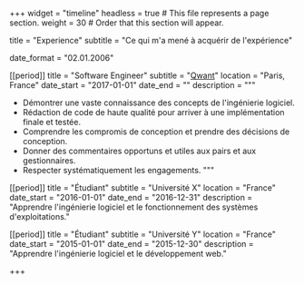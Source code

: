+++
widget = "timeline"
headless = true  # This file represents a page section.
weight = 30  # Order that this section will appear.

title = "Experience"
subtitle = "Ce qui m'a mené à acquérir de l'expérience"

date_format = "02.01.2006"

[[period]]
  title = "Software Engineer"
  subtitle = "[Qwant](https://www.qwant.fr)"
  location = "Paris, France"
  date_start = "2017-01-01"
  date_end = ""
  description = """
* Démontrer une vaste connaissance des concepts de l'ingénierie logiciel.
* Rédaction de code de haute qualité pour arriver à une implémentation finale et testée.
* Comprendre les compromis de conception et prendre des décisions de conception.
* Donner des commentaires opportuns et utiles aux pairs et aux gestionnaires.
* Respecter systématiquement les engagements.
  """

[[period]]
  title = "Étudiant"
  subtitle = "Université X"
  location = "France"
  date_start = "2016-01-01"
  date_end = "2016-12-31"
  description = "Apprendre l'ingénierie logiciel et le fonctionnement des systèmes d'exploitations."

[[period]]
  title = "Étudiant"
  subtitle = "Université Y"
  location = "France"
  date_start = "2015-01-01"
  date_end = "2015-12-30"
  description = "Apprendre l'ingénierie logiciel et le développement web."
  
+++